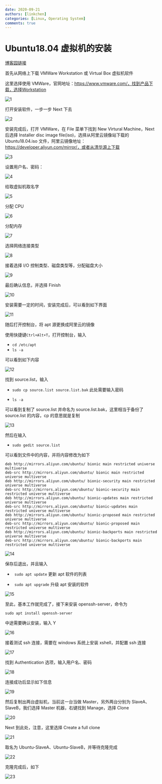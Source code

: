 ```yaml
---
date: 2020-09-21
authors: [linkchen]
categories: [Linux, Operating System]
comments: true
---
```


# Ubuntu18.04 虚拟机的安装

[博客园链接](https://www.cnblogs.com/linkchen/p/13705640.html)

<!-- more -->

首先从网络上下载 VMWare Workstation 或 Virtual Box 虚拟机软件

这里选择使用 VMWare，官网地址：https://www.vmware.com/，找到产品下载，选择Workstation

<img referrerPolicy="no-referrer" src="https://img2020.cnblogs.com/blog/1560524/202009/1560524-20200921145858677-1006254358.png" alt="1">

打开安装软件，一步一步 Next 下去

<img referrerPolicy="no-referrer" src="https://img2020.cnblogs.com/blog/1560524/202009/1560524-20200921145908076-2093762327.png" alt="2">

安装完成后，打开 VMWare，在 File 菜单下找到 New Virtural Machine，Next 后选择 Installer disc image file(iso)，选择从阿里云镜像站下载的 Ubuntu18.04.iso 文件，阿里云镜像地址：https://developer.aliyun.com/mirror/，或者从清华源上下载

<img referrerPolicy="no-referrer" src="https://img2020.cnblogs.com/blog/1560524/202009/1560524-20200921145914475-1793326473.png" alt="3">

设置用户名、密码：

<img referrerPolicy="no-referrer" src="https://img2020.cnblogs.com/blog/1560524/202009/1560524-20200921145917387-2024287812.png" alt="4">

给取虚拟机取名字

<img referrerPolicy="no-referrer" src="https://img2020.cnblogs.com/blog/1560524/202009/1560524-20200921145926136-1774260150.png" alt="5">

分配 CPU

<img referrerPolicy="no-referrer" src="https://img2020.cnblogs.com/blog/1560524/202009/1560524-20200921145929341-829570623.png" alt="6">

分配内存

<img referrerPolicy="no-referrer" src="https://img2020.cnblogs.com/blog/1560524/202009/1560524-20200921145933443-1737962661.png" alt="7">

选择网络连接类型

<img referrerPolicy="no-referrer" src="https://img2020.cnblogs.com/blog/1560524/202009/1560524-20200921145937132-1640720693.png" alt="8">

接着选择 I/O 控制类型、磁盘类型等，分配磁盘大小

<img referrerPolicy="no-referrer" src="https://img2020.cnblogs.com/blog/1560524/202009/1560524-20200921145941631-593141940.png" alt="9">

最后确认信息，并选择 Finish

<img referrerPolicy="no-referrer" src="https://img2020.cnblogs.com/blog/1560524/202009/1560524-20200921145945478-1890951882.png" alt="10">

安装需要一定的时间，安装完成后，可以看到如下界面

<img referrerPolicy="no-referrer" src="https://img2020.cnblogs.com/blog/1560524/202009/1560524-20200921145950063-1632251696.png" alt="11">

随后打开控制台，将 apt 源更换成阿里云的镜像

使用快捷键<code>Ctrl+Alt+T</code>，打开控制台，输入

-   <code>cd /etc/apt</code>
-   <code>ls -a</code>

可以看到如下内容

<img referrerPolicy="no-referrer" src="https://img2020.cnblogs.com/blog/1560524/202009/1560524-20200921145956770-886767456.png" alt="12">

找到 source.list，输入

-   <code>sudo cp source.list source.list.bak</code> 此处需要输入密码

-   <code>ls -a</code>

可以看到复制了 source.list 并命名为 source.list.bak，这里相当于备份了 source.list 的内容，cp 的意思就是复制

<img referrerPolicy="no-referrer" src="https://img2020.cnblogs.com/blog/1560524/202009/1560524-20200921150000344-833138664.png" alt="13">

然后在输入

-   <code>sudo gedit source.list</code>

可以看到文件中的内容，并将内容修改为如下

```
deb http://mirrors.aliyun.com/ubuntu/ bionic main restricted universe multiverse
deb-src http://mirrors.aliyun.com/ubuntu/ bionic main restricted universe multiverse
deb http://mirrors.aliyun.com/ubuntu/ bionic-security main restricted universe multiverse
deb-src http://mirrors.aliyun.com/ubuntu/ bionic-security main restricted universe multiverse
deb http://mirrors.aliyun.com/ubuntu/ bionic-updates main restricted universe multiverse
deb-src http://mirrors.aliyun.com/ubuntu/ bionic-updates main restricted universe multiverse
deb http://mirrors.aliyun.com/ubuntu/ bionic-proposed main restricted universe multiverse
deb-src http://mirrors.aliyun.com/ubuntu/ bionic-proposed main restricted universe multiverse
deb http://mirrors.aliyun.com/ubuntu/ bionic-backports main restricted universe multiverse
deb-src http://mirrors.aliyun.com/ubuntu/ bionic-backports main restricted universe multiverse
```

<img referrerPolicy="no-referrer" src="https://img2020.cnblogs.com/blog/1560524/202009/1560524-20200921150005241-1517843230.png" alt="14">

保存后退出，并且输入

-   ` sudo apt update` 更新 apt 软件的列表

-   ` sudo apt upgrade` 升级 apt 安装的软件

<img referrerPolicy="no-referrer" src="https://img2020.cnblogs.com/blog/1560524/202009/1560524-20200921150008919-2058909206.png" alt="15">

至此，基本工作就完成了，接下来安装 openssh-server，命令为

`sudo apt install openssh-server`

中途需要确认安装，输入 Y

<img referrerPolicy="no-referrer" src="https://img2020.cnblogs.com/blog/1560524/202009/1560524-20200921150013537-845064102.png" alt="16">

接着测试 ssh 连接，需要在 windows 系统上安装 xshell，并配置 ssh 连接

<img referrerPolicy="no-referrer" src="https://img2020.cnblogs.com/blog/1560524/202009/1560524-20200921150016884-1950249751.png" alt="17">

找到 Authentication 选项，输入用户名、密码

<img referrerPolicy="no-referrer" src="https://img2020.cnblogs.com/blog/1560524/202009/1560524-20200921150021460-15322784.png" alt="18">

连接成功后显示如下信息

<img referrerPolicy="no-referrer" src="https://img2020.cnblogs.com/blog/1560524/202009/1560524-20200921150039820-92316309.png" alt="19">

然后复制出两台虚拟机，当前这一台当做 Master，另外两台分别为 SlaveA、SlaveB，我们选择 Master 机器，右键找到 Manage，选择 Clone

<img referrerPolicy="no-referrer" src="https://img2020.cnblogs.com/blog/1560524/202009/1560524-20200921150044604-1543147425.png" alt="20">

Next 到此处，注意，这里选择 Create a full clone

<img referrerPolicy="no-referrer" src="https://img2020.cnblogs.com/blog/1560524/202009/1560524-20200921150048203-691785081.png" alt="21">

取名为 Ubuntu-SlaveA、Ubuntu-SlaveB，并等待克隆完成

<img referrerPolicy="no-referrer" src="https://img2020.cnblogs.com/blog/1560524/202009/1560524-20200921150051736-1741066874.png" alt="22">

克隆完成后，如下

<img referrerPolicy="no-referrer" src="https://img2020.cnblogs.com/blog/1560524/202009/1560524-20200921150055556-1161459977.png" alt="23">
